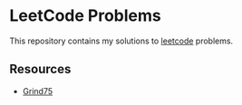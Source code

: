 # LeetCode Problems

This repository contains my solutions to [leetcode](https://www.leetcode.com)
problems.

## Resources

- [Grind75](https://www.techinterviewhandbook.org/grind75)
